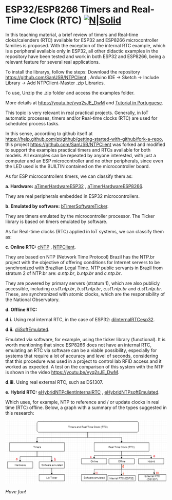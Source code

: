 # ESP32/ESP8266 Timers and Real-Time Clock (RTC) [![N|Solid](http://sanusb.blogspot.com.br/favicon.ico)](http://sanusb.org/)


In this teaching material, a brief review of timers and Real-time cloks/calenders (RTC) available for ESP32 and ESP8266 microcontroller families is proposed. With the exception of the internal RTC example, which is a peripheral available only in ESP32, all other didactic examples in the repository have been tested and work in both ESP32 and ESP8266, being a relevant feature for several real applications. 

To install the librarys, follow the steps: 
Download the repository https://github.com/SanUSB/NTPClient , Arduino IDE -> Sketch -> Include Library -> Add NTPClient-Master .zip Libraries. 

To use, Unzip the .zip folder and access the examples folder.


More details at https://youtu.be/vyq2sJE_DwM and [Tutorial in Portuguese](https://github.com/SanUSB/NTPClient/tree/master/miscellaneous/Tutorial.pdf).

This topic is very relevant in real practical projects. Generally, in IoT automatic processes, timers and/or Real-time clocks (RTC) are used for scheduled process tasks.


In this sense, according to github itself at https://help.github.com/pt/github/getting-started-with-github/fork-a-repo, this project https://github.com/SanUSB/NTPClient
was forked and modified to support the examples practical timers and RTCs available for both models. All examples can be repeated by anyone 
interested, with just a computer and an ESP microcontroller and no other peripherals, since even the LED used is the BUILTIN contained on the microcontroller 
board.

As for ESP microcontrollers timers, we can classify them as:

**a. Hardware:** [aTimerHardwareESP32](https://github.com/SanUSB/NTPClient/tree/master/examples/aTimerHardwareESP32) , 
[aTimerHardwareESP8266](https://github.com/SanUSB/NTPClient/tree/master/examples/aTimerHardwareESP8266).

They are real peripherals embedded in ESP32 microcontrollers.


**b. Emulated by software:** [bTimerSoftwareTicker](https://github.com/SanUSB/NTPClient/tree/master/examples/bTimerSoftwareTicker).

They are timers emulated by the microcontroller processor. The Ticker library is based on timers emulated by software.


As for Real-time clocks (RTC) applied in IoT systems, we can classify them as:

**c. Online RTC:** [cNTP](https://github.com/SanUSB/NTPClient/tree/master/examples/cNTP) , 
[NTPClient](https://github.com/SanUSB/NTPClient/tree/master/examples/cNTPclient).

They are based on NTP (Network Time Protocol)
Brazil has the NTP.br project with the objective of offering conditions for Internet servers to be synchronized with Brazilian Legal Time. NTP public servants in Brazil from stratum 2 of NTP.br are: *a.ntp.br*, *b.ntp.br* and *c.ntp.br*.

They are powered by primary servers (stratum 1), which are also publicly accessible, including *a.st1.ntp.br*, *b.st1.ntp.br*, *c.st1.ntp.br* and *d.st1.ntp.br*. These, are synchronized with atomic clocks, which are the responsibility of the National Observatory.

**d. Offline RTC:**

**d.i.** Using real internal RTC, in the case of ESP32: [diInternalRTCesp32](https://github.com/SanUSB/NTPClient/tree/master/examples/diInternalRTCesp32).


**d.ii.** [diiSoftEmulated](https://github.com/SanUSB/NTPClient/tree/master/examples/diiSoftEmulated).

Emulated via software, for example, using the ticker library (functional). It is worth mentioning that since ESP8266 does not have an internal RTC, emulating an RTC via software can be a viable possibility, especially for systems that require a lot of accuracy and level of seconds, considering that this procedure was used in a project to control lab RFID access and it worked as expected. A test on the comparison of this system with the NTP is shown in the video https://youtu.be/vyq2sJE_DwM.


**d.iii.** Using real external RTC, such as DS1307.


**e. Hybrid RTC:** [eHybridNTPclientInternalRTC](https://github.com/SanUSB/NTPClient/tree/master/examples/eHybridNTPclientInternalRTC) , 
[eHybridNTPsoftEmulated](https://github.com/SanUSB/NTPClient/tree/master/examples/eHybridNTPsoftEmulated).


Which uses, for example, NTP to reference and / or update clocks in real time (RTC) offline. Below, a graph with a summary of the types 
suggested in this research:

![](https://github.com/SanUSB/NTPClient/blob/master/miscellaneous/Fig.png)

*Have fun!*
